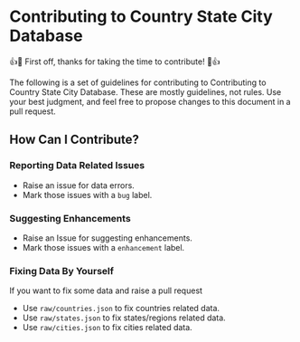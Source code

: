 # Contributing to Country State City Database

:+1::tada: First off, thanks for taking the time to contribute! :tada::+1:

The following is a set of guidelines for contributing to Contributing to Country State City Database. These are mostly guidelines, not rules. Use your best judgment, and feel free to propose changes to this document in a pull request.

## How Can I Contribute?

### Reporting Data Related Issues
- Raise an issue for data errors.
- Mark those issues with a `bug` label.

### Suggesting Enhancements
- Raise an Issue for suggesting enhancements.
- Mark those issues with a `enhancement` label.

### Fixing Data By Yourself
If you want to fix some data and raise a pull request
- Use `raw/countries.json` to fix countries related data.
- Use `raw/states.json` to fix states/regions related data.
- Use `raw/cities.json` to fix cities related data.
